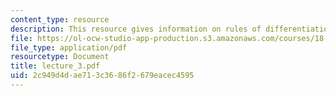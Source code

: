 ```yaml
---
content_type: resource
description: This resource gives information on rules of differentiation.
file: https://ol-ocw-studio-app-production.s3.amazonaws.com/courses/18-01-single-variable-calculus-fall-2005/2c949d4dae713c3686f2679eacec4595_lecture_3.pdf
file_type: application/pdf
resourcetype: Document
title: lecture_3.pdf
uid: 2c949d4d-ae71-3c36-86f2-679eacec4595
---
```

